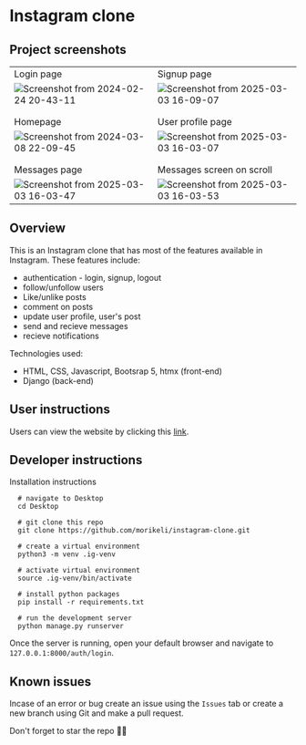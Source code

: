 # Instagram clone

## Project screenshots
|  |  |
| -------- | -------- |
| Login page | Signup page |
| ![Screenshot from 2024-02-24 20-43-11](https://github.com/morikeli/Instagram_clone/assets/78599959/cb99eb64-28e1-4ef9-9d64-9b3a5705e7ca) | ![Screenshot from 2025-03-03 16-09-07](https://github.com/user-attachments/assets/077eea84-6b70-4bb3-880a-7801aee7152b) |
| | |
| | |
| Homepage | User profile page |
| ![Screenshot from 2024-03-08 22-09-45](https://github.com/morikeli/Instagram_clone/assets/78599959/285542a1-a1fa-4c23-ad34-9ec91dc4161f) | ![Screenshot from 2025-03-03 16-03-07](https://github.com/user-attachments/assets/647ef183-cc60-4dee-af54-db6cd01941eb) |
| | |
| | |
| Messages page | Messages screen on scroll |
|![Screenshot from 2025-03-03 16-03-47](https://github.com/user-attachments/assets/d6830ee3-d648-45d8-9da7-d4bfd7415c42) | ![Screenshot from 2025-03-03 16-03-53](https://github.com/user-attachments/assets/4ec915cf-794f-43fc-be95-0574082f5150) |

## Overview
This is an Instagram clone that has most of the features available in Instagram. These features include:
  - authentication - login, signup, logout
  - follow/unfollow users
  - Like/unlike posts
  - comment on posts
  - update user profile, user's post
  - send and recieve messages
  - recieve notifications

Technologies used:
  - HTML, CSS, Javascript, Bootsrap 5, htmx (front-end)
  - Django (back-end)

## User instructions
Users can view the website by clicking this [link](https://instagram-website-clone.onrender.com/auth/login). 

## Developer instructions

Installation instructions

```(bash)
  # navigate to Desktop
  cd Desktop

  # git clone this repo
  git clone https://github.com/morikeli/instagram-clone.git

  # create a virtual environment
  python3 -m venv .ig-venv

  # activate virtual environment
  source .ig-venv/bin/activate

  # install python packages
  pip install -r requirements.txt

  # run the development server
  python manage.py runserver
```

Once the server is running, open your default browser and navigate to `127.0.0.1:8000/auth/login`.

## Known issues
Incase of an error or bug create an issue using the `Issues` tab or create a new branch using Git and make a pull request.

Don't forget to star the repo 🌟😉


